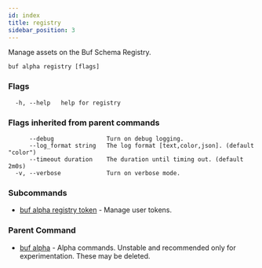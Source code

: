 ```yaml
---
id: index
title: registry
sidebar_position: 3
---
```

Manage assets on the Buf Schema Registry.

```
buf alpha registry [flags]
```

### Flags

```
  -h, --help   help for registry
```

### Flags inherited from parent commands

```
      --debug               Turn on debug logging.
      --log_format string   The log format [text,color,json]. (default "color")
      --timeout duration    The duration until timing out. (default 2m0s)
  -v, --verbose             Turn on verbose mode.
```

### Subcommands

* [buf alpha registry token](token/index)	 - Manage user tokens.

### Parent Command

* [buf alpha](index)	 - Alpha commands. Unstable and recommended only for experimentation. These may be deleted.
